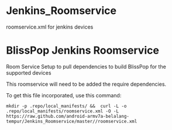 # Jenkins_Roomservice
roomservice.xml for jenkins devices

BlissPop Jenkins Roomservice
===========

Room Service Setup to pull dependencies to build BlissPop for the supported devices

This roomservice will need to be added the require dependencies. 

To get this file incorporated, use this command:

    mkdir -p .repo/local_manifests/ &&  curl -L -o .repo/local_manifests/roomservice.xml -O -L https://raw.github.com/android-armv7a-belalang-tempur/Jenkins_Roomservice/master//roomservice.xml
    
